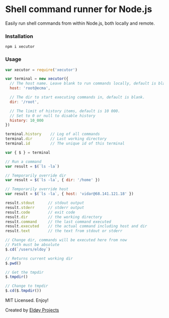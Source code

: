 # Shell command runner for Node.js

Easily run shell commands from within Node.js, both locally and remote.

### Installation
```
npm i xecutor
```

### Usage
```js
var xecutor = require('xecutor')

var terminal = new xecutor({
  // The host name. Leave blank to run commands locally, default is blank.
  host: 'root@ecma',

  // The dir to start executing commands in, default is blank.
  dir: '/root',

  // The limit of history items, default is 10 000.
  // Set to 0 or null to disable history
  history: 10_000
})

terminal.history    // Log of all commands
terminal.dir        // Last working directory
terminal.id         // The unique id of this terminal

var { $ } = terminal

// Run a command
var result = $(`ls -la`)

// Temporarily override dir
var result = $(`ls -la`, { dir: '/home' })

// Temporarily override host
var result = $(`ls -la`, { host: 'vidar@68.141.121.18' })

result.stdout      // stdout output
result.stderr      // stderr output
result.code        // exit code
result.dir         // the working directory
result.command     // the last command executed
result.executed    // the actual command including host and dir
result.text        // the text from stdout or stderr

// Change dir, commands will be executed here from now
// Path must be absolute
$.cd(`/users/eldoy`)

// Returns current working dir
$.pwd()

// Get the tmpdir
$.tmpdir()

// Change to tmpdir
$.cd($.tmpdir())
```

MIT Licensed. Enjoy!

Created by [Eldøy Projects](https://eldoy.com)
